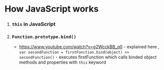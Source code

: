 # How JavaScript works
1. ### **`this` in JavaScript**
    
2. ### **`Function.prototype.bind()`**
    - <https://www.youtube.com/watch?v=g2WcckBB_q0> - explained here ,
    `var secondFunction = firstFunction.bind(object) >> secondFunction()` - executes firstFunction which calls binded object methods and properties with `this` keyword
